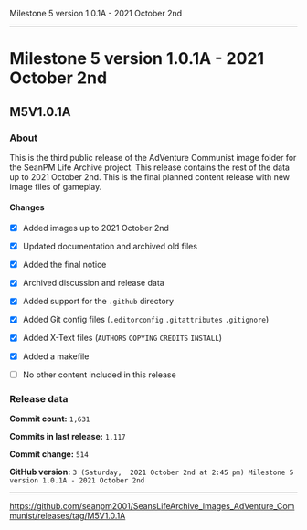 Milestone 5 version 1.0.1A - 2021 October 2nd

***

# Milestone 5 version 1.0.1A - 2021 October 2nd

## M5V1.0.1A

### About

This is the third public release of the AdVenture Communist image folder for the SeanPM Life Archive project. This release contains the rest of the data up to 2021 October 2nd. This is the final planned content release with new image files of gameplay.

#### Changes
 
- [x]  Added images up to 2021 October 2nd

- [x] Updated documentation and archived old files

- [x] Added the final notice

- [x] Archived discussion and release data

- [x] Added support for the `.github` directory

- [x] Added Git config files (`.editorconfig` `.gitattributes` `.gitignore`)

- [x] Added X-Text files (`AUTHORS` `COPYING` `CREDITS` `INSTALL`)

- [x] Added a makefile

- [ ] No other content included in this release

<!-- 
Changes in this release:

> * Deleted 22 `IGNORE.md` files

> * Documentation updates, adding release notes for v1

> * No other changes in this release
!-->

### Release data

**Commit count:** `1,631`

**Commits in last release:** `1,117`

**Commit change:** `514`

**GitHub version:** `3 (Saturday,  2021 October 2nd at 2:45 pm) Milestone 5 version 1.0.1A - 2021 October 2nd`

***

https://github.com/seanpm2001/SeansLifeArchive_Images_AdVenture_Communist/releases/tag/M5V1.0.1A
